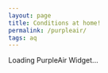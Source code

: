 ```yaml
---
layout: page
title: Conditions at home!
permalink: /purpleair/
tags: aq
---
```


<div id='PurpleAirWidget_181787_module_TEMP_C_conversion_C0_average_10_layer_standard'>Loading PurpleAir Widget...</div>
<script src='https://www.purpleair.com/pa.widget.js?key=C6RKVFL1HABLW6ZC&module=TEMP_C&conversion=C0&average=10&layer=standard&container=PurpleAirWidget_181787_module_TEMP_C_conversion_C0_average_10_layer_standard'></script>
